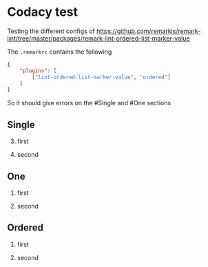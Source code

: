 
# Codacy test

Testing the different configs of
<https://github.com/remarkjs/remark-lint/tree/master/packages/remark-lint-ordered-list-marker-value>

The `.remarkrc` contains the following

```json
{
    "plugins": [
        ["lint-ordered-list-marker-value", "ordered"]
    ]
}
```

So it should give errors on the #Single and #One sections

## Single

3. first

3. second

## One

1. first

1. second

## Ordered

1. first

2. second

